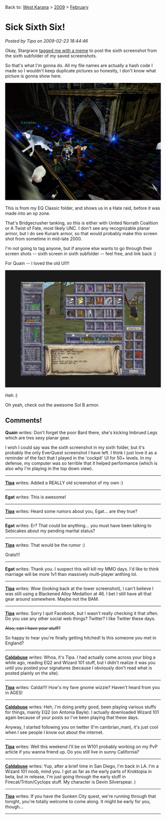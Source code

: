 Back to: [West Karana](/posts/westkarana.md) > [2009](/posts/2009/westkarana.md) > [February](./westkarana.md)
# Sick Sixth Six!

*Posted by Tipa on 2009-02-23 18:44:46*

Okay, Stargrace [tagged me with a meme](http://mmoquests.com/2009/02/23/sixth-screenshot-meme/) to post the sixth screenshot from the sixth subfolder of my saved screenshots.

So that's what I'm gonna do. All my file names are actually a hash code I made so I wouldn't keep duplicate pictures so honestly, I don't know what picture is gonna show here.

![](../../../uploads/2009/02/2b0b27c337a6b9f7f5fb6a707be25cb8.jpg "2b0b27c337a6b9f7f5fb6a707be25cb8")

This is from my EQ Classic folder, and shows us in a Hate raid, before it was made into an xp zone.

That's Bridgecrusher tanking, so this is either with United Norrath Coalition or A Twist of Fate, most likely UNC. I don't see any recognizable planar armor, but I do see Kunark armor, so that would probably make this screen shot from sometime in mid-late 2000.

I'm not going to tag anyone, but if anyone else wants to go through their screen shots -- sixth screen in sixth subfolder -- feel free, and link back :)

For Quain -- I loved the old UI!!!

![](../../../uploads/2009/02/6e8ba0df16fdd12bba7c03fba57a2878.jpg "6e8ba0df16fdd12bba7c03fba57a2878")

Heh :)

Oh yeah, check out the awesome Sol B armor.

## Comments!

**Quain** writes: Don't forget the poor Bard there, she's kicking Imbrued Legs which are tres sexy planar gear.

I wish I could say was the sixth screenshot in my sixth folder, but it's probably the only EverQuest screenshot I have left. I think I just love it as a reminder of the fact that I played in the 'cockpit' UI for 50+ levels. In my defense, my computer was so terrible that it helped performance (which is also why I'm playing in the top down view).

---

**[Tipa](https://chasingdings.com)** writes: Added a REALLY old screenshot of my own :)

---

**Egat** writes: This is awesome!

---

**[Tipa](https://chasingdings.com)** writes: Heard some rumors about you, Egat... are they true?

---

**Egat** writes: Er? That could be anything... you must have been talking to Sebicakes about my pending marital status?

---

**[Tipa](https://chasingdings.com)** writes: That would be the rumor :)

Grats!!!

---

**Egat** writes: Thank you. I suspect this will kill my MMO days. I'd like to think marriage will be more 1v1 than massively multi-player anthing lol.

---

**[Tipa](https://chasingdings.com)** writes: Wow (looking back at the lower screenshot), I can't believe I was still using a Blackened Alloy Medallion at 46. I bet I still have all that gear around somewhere. Maybe not the BAM.

---

**[Tipa](https://chasingdings.com)** writes: Sorry I quit Facebook, but I wasn't really checking it that often. Do you use any other social web things? Twitter? I like Twitter these days.

~~Also, can I have your stuff?~~

So happy to hear you're finally getting hitched! Is this someone you met in England?


---

**[Caldabuse](http://www.twitter.com/cambrian_man)** writes: Whoa, it's Tipa. I had actually come across your blog a while ago, reading EQ2 and Wizard 101 stuff, but I didn't realize it was you until you posted your signatures (because I obviously don't read what is posted plainly on the site).

---

**[Tipa](https://chasingdings.com)** writes: Calda!!!! How's my fave gnome wizzie? Haven't heard from you in AGES!

---

**[Caldabuse](http://www.twitter.com/cambrian_man)** writes: Heh, I'm doing pretty good, been playing various stuffs for things, mainly EQ2 (on Antonia Bayle). I actually downloaded Wizard 101 again because of your posts so I've been playing that these days.

Anyway, I started following you on twitter (I'm cambrian\_man), it's just cool when I see people I know out about the internet.

---

**[Tipa](https://chasingdings.com)** writes: Well this weekend I'll be on W101 probably working on my PvP article if you wanna friend up. Do you still live in sunny California?

---

**[Caldabuse](http://www.twitter.com/cambrian_man)** writes: Yup, after a brief time in San Diego, I'm back in LA. I'm a Wizard 101 noob, mind you. I got as far as the early parts of Kroktopia in beta, but in release, I'm just going through the early stuff in Firecat/Triton/Cyclops stuff. My character is Devin Silverspear. )

---

**[Tipa](https://chasingdings.com)** writes: If you have the Sunken City quest, we're running through that tonight, you're totally welcome to come along. It might be early for you, though...

---

